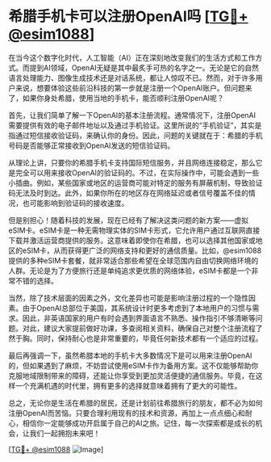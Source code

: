 # 希腊手机卡可以注册OpenAI吗 [[TG💪+ @esim1088](https://t.me/s/esim1088)]

在当今这个数字化时代，人工智能（AI）正在深刻地改变我们的生活方式和工作方式。而提到AI领域，OpenAI无疑是其中最炙手可热的名字之一。无论是它的自然语言处理能力、图像生成技术还是对话系统，都让人惊叹不已。然而，对于许多用户来说，想要体验这些前沿科技的第一步就是注册一个OpenAI账户。但问题来了，如果你身处希腊，使用当地的手机卡，能否顺利注册OpenAI呢？

首先，让我们简单了解一下OpenAI的基本注册流程。通常情况下，注册OpenAI需要提供有效的电子邮件地址以及通过手机验证。这里所说的“手机验证”，其实是指通过短信接收验证码，来确认你的身份。因此，问题的关键就在于：希腊的手机号码是否能够正常接收到OpenAI发送的短信验证码。

从理论上讲，只要你的希腊手机卡支持国际短信服务，并且网络连接稳定，那么它是完全可以用来接收OpenAI的验证码的。不过，在实际操作中，可能会遇到一些小插曲。例如，某些国家或地区的运营商可能对特定的服务有屏蔽机制，导致验证码无法及时到达。此外，如果你所在的地区存在网络延迟或者信号覆盖不佳的情况，也可能影响到验证码的接收速度。

但是别担心！随着科技的发展，现在已经有了解决这类问题的新方案——虚拟eSIM卡。eSIM卡是一种无需物理实体的SIM卡形式，它允许用户通过互联网直接下载并激活运营商提供的服务。这意味着即使你在希腊，也可以选择其他国家或地区的eSIM卡，从而获得更广泛的网络支持和更好的通信质量。比如，@esim1088 提供的多种eSIM卡套餐，就非常适合那些希望在全球范围内自由切换网络环境的人群。无论是为了方便旅行还是单纯追求更优质的网络体验，eSIM卡都是一个非常不错的选择。

当然，除了技术层面的因素之外，文化差异也可能是影响注册过程的一个隐性因素。由于OpenAI总部位于美国，其系统设计时更多考虑到了本地用户的习惯与需求。因此，非英语国家的用户有时会遇到界面语言不熟悉、操作指引不够清晰等问题。对此，建议大家提前做好功课，多查阅相关资料，确保自己对整个注册流程了然于胸。同时，保持耐心也是非常重要的，毕竟任何新技术都有一个适应的过程。

最后再强调一下，虽然希腊本地的手机卡大多数情况下是可以用来注册OpenAI的，但如果遇到了麻烦，不妨尝试使用eSIM卡作为备用方案。这不仅能够帮助你克服地域限制带来的障碍，还能让你享受到更加灵活便捷的通信服务。毕竟，在这样一个充满机遇的时代里，拥有更多的选择就意味着拥有了更大的可能性。

总之，无论你是生活在希腊的居民，还是计划前往希腊旅行的朋友，都不必为如何注册OpenAI而苦恼。只要合理利用现有的技术和资源，再加上一点点细心和耐心，相信你一定能够成功开启属于自己的AI之旅。记住，每一次探索都是成长的机会，让我们一起拥抱未来吧！

[[TG💪+ @esim1088](https://t.me/s/esim1088) ![Image](https://i.postimg.cc/4NQfJmqS/Snipaste-2025-05-13-00-14-12.png)]